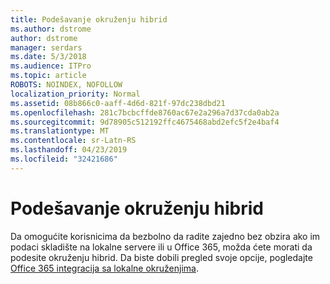 ```yaml
---
title: Podešavanje okruženju hibrid
ms.author: dstrome
author: dstrome
manager: serdars
ms.date: 5/3/2018
ms.audience: ITPro
ms.topic: article
ROBOTS: NOINDEX, NOFOLLOW
localization_priority: Normal
ms.assetid: 08b866c0-aaff-4d6d-821f-97dc238dbd21
ms.openlocfilehash: 281c7bcbcffde8760ac67e2a296a7d37cda0ab2a
ms.sourcegitcommit: 9d78905c512192ffc4675468abd2efc5f2e4baf4
ms.translationtype: MT
ms.contentlocale: sr-Latn-RS
ms.lasthandoff: 04/23/2019
ms.locfileid: "32421686"
---
```

# <a name="setting-up-a-hybrid-environment"></a>Podešavanje okruženju hibrid

Da omogućite korisnicima da bezbolno da radite zajedno bez obzira ako im podaci skladište na lokalne servere ili u Office 365, možda ćete morati da podesite okruženju hibrid. Da biste dobili pregled svoje opcije, pogledajte [Office 365 integracija sa lokalne okruženjima](https://support.office.com/article/263faf8d-aa21-428b-aed3-2021837a4b65.aspx).
  

